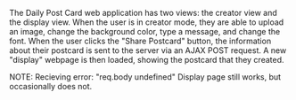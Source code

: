 The Daily Post Card web application has two views: the creator view and the display view. When the user is in creator mode, they are able to upload an image, change the background color, type a message, and change the font. When the user clicks the "Share Postcard" button, the information about their postcard is sent to the server via an AJAX POST request. A new "display" webpage is then loaded, showing the postcard that they created. 

NOTE: 
Recieving error: "req.body undefined"
Display page still works, but occasionally does not. 

